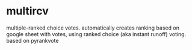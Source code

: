 # multircv
multiple-ranked choice votes. automatically creates ranking based on google sheet with votes, using ranked choice (aka instant runoff) voting. based on pyrankvote
